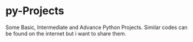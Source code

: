 # py-Projects
Some Basic, Intermediate and Advance Python Projects. Similar codes can be found on the internet but i want to share them.
